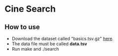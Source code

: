 # Cine Search

## How to use
- Download the dataset called "basics.tsv.gz" [here](https://datasets.imdbws.com/).
- The data file must be called **data.tsv**
- Run make and ./search

